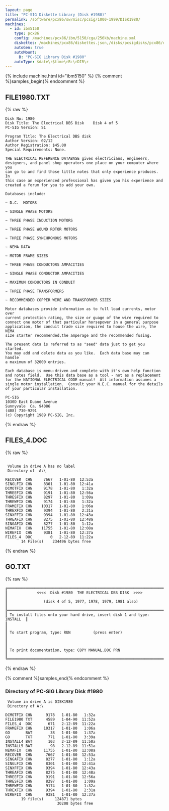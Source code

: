 ```yaml
---
layout: page
title: "PC-SIG Diskette Library (Disk #1980)"
permalink: /software/pcx86/sw/misc/pcsig/1000-1999/DISK1980/
machines:
  - id: ibm5150
    type: pcx86
    config: /machines/pcx86/ibm/5150/cga/256kb/machine.xml
    diskettes: /machines/pcx86/diskettes.json,/disks/pcsigdisks/pcx86/diskettes.json
    autoGen: true
    autoMount:
      B: "PC-SIG Library Disk #1980"
    autoType: $date\r$time\rB:\rDIR\r
---
```


{% include machine.html id="ibm5150" %}
{% comment %}samples_begin{% endcomment %}

## FILE1980.TXT

{% raw %}
```
Disk No: 1980                                                           
Disk Title: The Electrical DBS Disk    Disk 4 of 5                      
PC-SIG Version: S1                                                      
                                                                        
Program Title: The Electrical DBS disk                                  
Author Version: 02/12                                                   
Author Registration: $45.00                                             
Special Requirements: None.                                             
                                                                        
THE ELECTRICAL REFERENCE DATABASE gives electricians, engineers,        
designers, and panel shop operators one place on your computer where you
can go to and find those little notes that only experience produces.  In
this case an experienced professional has given you his experience and  
created a forum for you to add your own.                                
                                                                        
Databases include:                                                      
                                                                        
~ D.C.  MOTORS                                                          
                                                                        
~ SINGLE PHASE MOTORS                                                   
                                                                        
~ THREE PHASE INDUCTION MOTORS                                          
                                                                        
~ THREE PHASE WOUND ROTOR MOTORS                                        
                                                                        
~ THREE PHASE SYNCHRONOUS MOTORS                                        
                                                                        
~ NEMA DATA                                                             
                                                                        
~ MOTOR FRAME SIZES                                                     
                                                                        
~ THREE PHASE CONDUCTORS AMPACITIES                                     
                                                                        
~ SINGLE PHASE CONDUCTOR AMPACITIES                                     
                                                                        
~ MAXIMUM CONDUCTORS IN CONDUIT                                         
                                                                        
~ THREE PHASE TRANSFORMERS                                              
                                                                        
~ RECOMMENDED COPPER WIRE AND TRANSFORMER SIZES                         
                                                                        
Motor databases provide information as to full load currents, motor over
current protection rating, the size or guage of the wire required to    
connect one motor of that particular horsepower in a general purpose    
application, the conduit trade size required to house the wire, the NEMA
size starter recommended,the amperage and the recommended fusing.       
                                                                        
The present data is referred to as "seed" data just to get you started. 
You may add and delete data as you like.  Each data base may can handle 
a maximum of 32000 entries.                                             
                                                                        
Each database is menu-driven and complete with it's own help function   
and notes field.  Use this data base as a tool - not as a replacement   
for the NATIONAL ELECTRICAL CODE manual!  All information assumes a     
single motor installation.  Consult your N.E.C. manual for the details  
of your particular installation.                                        
                                                                        
PC-SIG                                                                  
1030D East Duane Avenue                                                 
Sunnyvale  Ca. 94086                                                    
(408) 730-9291                                                          
(c) Copyright 1989 PC-SIG, Inc.                                         
```
{% endraw %}

## FILES_4.DOC

{% raw %}
```

 Volume in drive A has no label
 Directory of  A:\

RECOVER  CHN     7667   1-01-80  12:53a
SINGLFIX CHN     8301   1-01-80  12:41a
DCMOTFIX CHN     9178   1-01-80   1:32a
THREEFIX CHN     9191   1-01-80  12:56a
THRESFIX CHN     8297   1-01-80   1:09a
THREWFIX CHN     9174   1-01-80   1:32a
FRAMEFIX CHN    10317   1-01-80   1:06a
THREXFIX CHN     9394   1-01-80   2:31a
SINXFFIX CHN     9394   1-01-80  12:43a
THREAFIX CHN     8275   1-01-80  12:48a
SINGAFIX CHN     8277   1-01-80   1:12a
NEMAFIX  CHN    11755   1-01-80  12:08a
WIREFIX  CHN     9381   1-01-80  12:37a
FILES_4  DOC        0   2-12-89  11:22a
       14 File(s)    234496 bytes free
```
{% endraw %}

## GO.TXT

{% raw %}
```
╔═════════════════════════════════════════════════════════════════════════╗
║             <<<<  Disk #1980  THE ELECTRICAL DBS DISK  >>>>             ║
║                (disk 4 of 5, 1977, 1978, 1979, 1981 also)               ║
╠═════════════════════════════════════════════════════════════════════════╣
║ To install files onto your hard drive, insert disk 1 and type: INSTALL  ║
║                                                                         ║
║ To start program, type: RUN          (press enter)                      ║
║                                                                         ║
║ To print documentation, type: COPY MANUAL.DOC PRN                       ║
╚═════════════════════════════════════════════════════════════════════════╝
```
{% endraw %}

{% comment %}samples_end{% endcomment %}

### Directory of PC-SIG Library Disk #1980

     Volume in drive A is DISK1980
     Directory of A:\

    DCMOTFIX CHN      9178   1-01-80   1:32a
    FILE1980 TXT      4589   1-04-90  11:52a
    FILES_4  DOC       671   2-12-89  11:22a
    FRAMEFIX CHN     10317   1-01-80   1:06a
    GO       BAT        38   1-01-80   1:37a
    GO       TXT       771   1-01-80   3:39a
    INSTALL4 BAT       103   2-12-89  11:50a
    INSTALL5 BAT        98   2-12-89  11:51a
    NEMAFIX  CHN     11755   1-01-80  12:08a
    RECOVER  CHN      7667   1-01-80  12:53a
    SINGAFIX CHN      8277   1-01-80   1:12a
    SINGLFIX CHN      8301   1-01-80  12:41a
    SINXFFIX CHN      9394   1-01-80  12:43a
    THREAFIX CHN      8275   1-01-80  12:48a
    THREEFIX CHN      9191   1-01-80  12:56a
    THRESFIX CHN      8297   1-01-80   1:09a
    THREWFIX CHN      9174   1-01-80   1:32a
    THREXFIX CHN      9394   1-01-80   2:31a
    WIREFIX  CHN      9381   1-01-80  12:37a
           19 file(s)     124871 bytes
                           30208 bytes free
